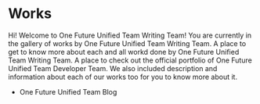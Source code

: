 <h1>Works</h1>
<p>Hi! Welcome to One Future Unified Team Writing Team! You are currently in the gallery of works by One Future Unified Team Writing Team. A place to get to know more about each and all workd done by One Future Unified Team Writing Team. A place to check out the official portfolio of One Future Unified Team Developer Team. We also included description and information about each of our works too for you to know more about it.</p>
<ul style="text-align:left;">
  <li>One Future Unified Team Blog</li>
</ul>
